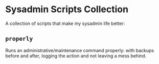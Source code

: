 Sysadmin Scripts Collection
===========================

A collection of scripts that make my sysadmin life better:

`properly`
----------

Runs an administrative/maintenance command properly: with backups before and after, logging the action and not leaving a mess behind.
